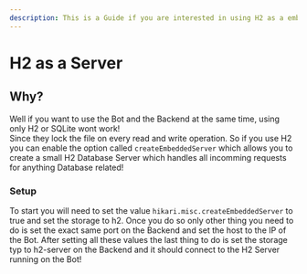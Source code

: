 ```yaml
---
description: This is a Guide if you are interested in using H2 as a embedded Server.
---
```


# H2 as a Server

## Why?

Well if you want to use the Bot and the Backend at the same time, using only H2 or SQLite wont work!\
Since they lock the file on every read and write operation. So if you use H2 you can enable the option called `createEmbeddedServer` which allows you to create a small H2 Database Server which handles all incomming requests for anything Database related!

### Setup

To start you will need to set the value `hikari.misc.createEmbeddedServer` to true and set the storage to h2. Once you do so only other thing you need to do is set the exact same port on the Backend and set the host to the IP of the Bot. After setting all these values the last thing to do is set the storage typ to h2-server on the Backend and it should connect to the H2 Server running on the Bot!
